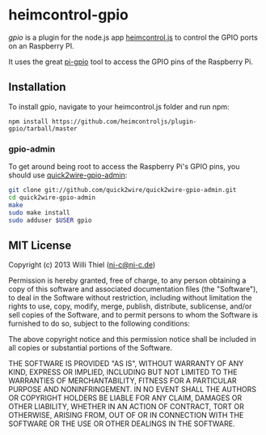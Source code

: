 # heimcontrol-gpio

*gpio* is a plugin for the node.js app [heimcontrol.js](https://github.com/heimcontroljs/heimcontrol.js) to control the GPIO ports on an Raspberry PI.

It uses the great [pi-gpio](https://github.com/rakeshpai/pi-gpio) tool to access the GPIO pins of the Raspberry Pi.

## Installation

To install gpio, navigate to your heimcontrol.js folder and run npm:

````
npm install https://github.com/heimcontroljs/plugin-gpio/tarball/master
````

### gpio-admin

To get around being root to access the Raspberry Pi's GPIO pins, you should use [quick2wire-gpio-admin](https://github.com/quick2wire/quick2wire-gpio-admin):

````bash
git clone git://github.com/quick2wire/quick2wire-gpio-admin.git
cd quick2wire-gpio-admin
make
sudo make install
sudo adduser $USER gpio
````

## MIT License

Copyright (c) 2013 Willi Thiel (ni-c@ni-c.de)

Permission is hereby granted, free of charge, to any person obtaining a copy
of this software and associated documentation files (the "Software"), to deal
in the Software without restriction, including without limitation the rights
to use, copy, modify, merge, publish, distribute, sublicense, and/or sell
copies of the Software, and to permit persons to whom the Software is
furnished to do so, subject to the following conditions:

The above copyright notice and this permission notice shall be included in
all copies or substantial portions of the Software.

THE SOFTWARE IS PROVIDED "AS IS", WITHOUT WARRANTY OF ANY KIND, EXPRESS OR
IMPLIED, INCLUDING BUT NOT LIMITED TO THE WARRANTIES OF MERCHANTABILITY,
FITNESS FOR A PARTICULAR PURPOSE AND NONINFRINGEMENT. IN NO EVENT SHALL
THE AUTHORS OR COPYRIGHT HOLDERS BE LIABLE FOR ANY CLAIM, DAMAGES OR OTHER
LIABILITY, WHETHER IN AN ACTION OF CONTRACT, TORT OR OTHERWISE, ARISING FROM,
OUT OF OR IN CONNECTION WITH THE SOFTWARE OR THE USE OR OTHER DEALINGS IN THE
SOFTWARE.
